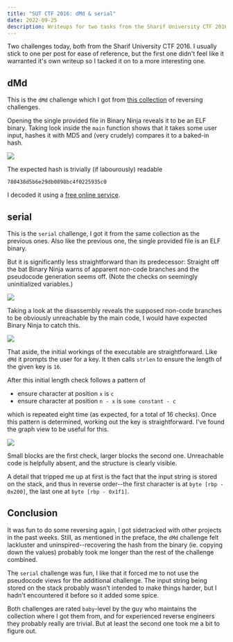 ```yaml
---
title: "SUT CTF 2016: dMd & serial"
date: 2022-09-25
description: Writeups for two tasks from the Sharif University CTF 2016.
---
```


Two challenges today, both from the Sharif University CTF 2016. I usually stick to one per post for ease of reference, but the first one didn't feel like it warranted it's own writeup so I tacked it on to a more interesting one.

## dMd

This is the `dMd` challenge which I got from [this collection](https://github.com/N4NU/Reversing-Challenges-List/blob/master/Baby/Sharif_University_CTF_2016_dMd/README.md) of reversing challenges.

Opening the single provided file in Binary Ninja reveals it to be an ELF binary. Taking look inside the `main` function shows that it takes some user input, hashes it with MD5 and (very crudely) compares it to a baked-in hash.

![](https://i.imgur.com/Vql4sQz.png)

The expected hash is trivially (if labourously) readable

```
780438d5b6e29db0898bc4f0225935c0
```

I decoded it using a [free online service](https://www.md5online.org/md5-decrypt.html).

## serial

This is the `serial` challenge, I got it from the same collection as the previous ones. Also like the previous one, the single provided file is an ELF binary.

But it is significantly less straightforward than its predecessor: Straight off the bat Binary Ninja warns of apparent non-code branches and the pseudocode generation seems off. (Note the checks on seemingly uninitialized variables.)

![](https://i.imgur.com/IUuFKhJ.png)

Taking a look at the disassembly reveals the supposed non-code branches to be obviously unreachable by the main code, I would have expected Binary Ninja to catch this.

![](https://i.imgur.com/dQMR6Fb.png)

That aside, the initial workings of the executable are straightforward. Like `dMd` it prompts the user for a key. It then calls `strlen` to ensure the length of the given key is `16`.

After this initial length check follows a pattern of

- ensure character at position `x` is `c`
- ensure character at position `n - x` is `some constant - c`

which is repeated eight time (as expected, for a total of 16 checks). Once this pattern is determined, working out the key is straightforward. I've found the graph view to be useful for this.

![](https://i.imgur.com/7faHwxS.png)

Small blocks are the first check, larger blocks the second one. Unreachable code is helpfully absent, and the structure is clearly visible.

A detail that tripped me up at first is the fact that the input string is stored on the stack, and thus in reverse order--the first character is at `byte [rbp - 0x200]`, the last one at `byte [rbp - 0x1f1]`.

## Conclusion

It was fun to do some reversing again, I got sidetracked with other projects in the past weeks. Still, as mentioned in the preface, the `dMd` challenge felt lackluster and uninspired--recovering the hash from the binary (ie. copying down the values) probably took me longer than the rest of the challenge combined.

The `serial` challenge was fun, I like that it forced me to not use the pseudocode views for the additional challenge. The input string being stored on the stack probably wasn't intended to make things harder, but I hadn't encountered it before so it added some spice.

Both challenges are rated `baby`-level by the guy who maintains the collection where I got them from, and for experienced reverse engineers they probably really are trivial. But at least the second one took me a bit to figure out. 
